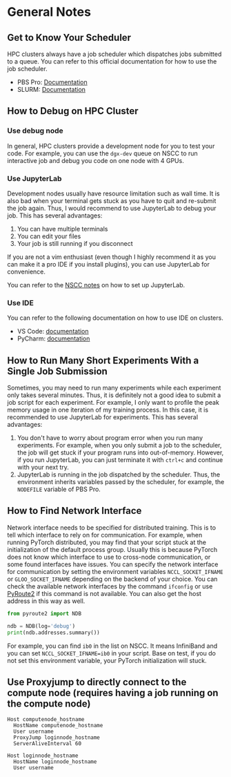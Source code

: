 # General Notes

## Get to Know Your Scheduler

HPC clusters always have a job scheduler which dispatches jobs submitted to a queue. You can refer to this official 
documentation for how to use the job scheduler.

- PBS Pro: [Documentation](https://help.nscc.sg/pbspro-quickstartguide/)
- SLURM: [Documentation](https://slurm.schedmd.com/documentation.html)

## How to Debug on HPC Cluster

### Use debug node

In general, HPC clusters provide a development node for you to test your code. For example, you can use the `dgx-dev` 
queue on NSCC to run interactive job and debug you code on one node with 4 GPUs.

### Use JupyterLab

Development nodes usually have resource limitation such as wall time. It is also bad when your terminal gets stuck as 
you have to quit and re-submit the job again. Thus, I would recommend to use JupyterLab to debug your job. This has 
several advantages:

1. You can have multiple terminals
2. You can edit your files
3. Your job is still running if you disconnect

If you are not a vim enthusiast (even though I highly recommend it as you can make it a pro IDE if you install plugins),
you can use JupyterLab for convenience.

You can refer to the [NSCC notes](nscc.md) on how to set up JupyterLab.

### Use IDE

You can refer to the following documentation on how to use IDE on clusters.
- VS Code: [documentation](https://code.visualstudio.com/docs/remote/ssh)
- PyCharm: [documentation](https://www.jetbrains.com/help/pycharm/tutorial-deployment-in-product.html#comparing)

## How to Run Many Short Experiments With a Single Job Submission

Sometimes, you may need to run many experiments while each experiment only takes several minutes. Thus, it is definitely
not a good idea to submit a job script for each experiment. For example, I only want to profile the peak memory usage 
in one iteration of my training process. In this case, it is recommended to use JupyterLab for experiments. This has
several advantages:

1. You don't have to worry about program error when you run many experiments. For example, when you only submit a job 
   to the scheduler, the job will get stuck if your program runs into out-of-memory. However, if you run JupyterLab,
   you can just terminate it with `ctrl+c` and continue with your next try.
2. JupyterLab is running in the job dispatched by the scheduler. Thus, the environment inherits variables passed by the 
   scheduler, for example, the `NODEFILE` variable of PBS Pro.

## How to Find Network Interface

Network interface needs to be specified for distributed training. This is to tell which interface to rely on for 
communication. For example, when running PyTorch distributed, you may find that your script stuck at the initialization
of the default process group. Usually this is because PyTorch does not know which interface to use to cross-node 
communication, or some found interfaces have issues. You can specify the network interface for communication by setting the
environment variables `NCCL_SOCKET_IFNAME` or `GLOO_SOCKET_IFNAME` depending on the backend of your choice.
You can check the available network interfaces by the command `ifconfig` or use 
[PyRoute2](https://github.com/svinota/pyroute2) if this command is not available. You can also get the host address in 
this way as well.

```python
from pyroute2 import NDB

ndb = NDB(log='debug')
print(ndb.addresses.summary())
```

For example, you can find `ib0` in the list on NSCC. It means InfiniBand and you can set `NCCL_SOCKET_IFNAME=ib0` in 
your script. Base on test, if you do not set this environment variable, your PyTorch initialization will stuck.

## Use Proxyjump to directly connect to the compute node (requires having a job running on the compute node)

```
Host computenode_hostname
  HostName computenode_hostname
  User username
  ProxyJump loginnode_hostname
  ServerAliveInterval 60

Host loginnode_hostname
  HostName loginnode_hostname
  User username
```
